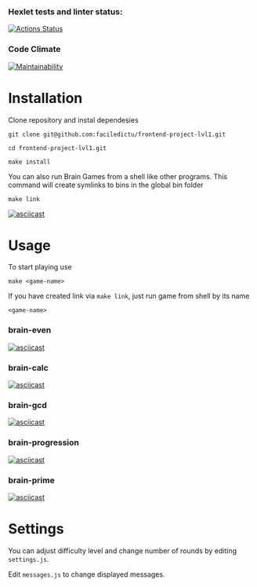 ### Hexlet tests and linter status:
[![Actions Status](https://github.com/faciledictu/frontend-project-lvl1/workflows/hexlet-check/badge.svg)](https://github.com/faciledictu/frontend-project-lvl1/actions)

### Code Climate
[![Maintainability](https://api.codeclimate.com/v1/badges/4d9a59dba2e77295783e/maintainability)](https://codeclimate.com/github/faciledictu/frontend-project-lvl1/maintainability)

# Installation
Clone repository and instal dependesies
```
git clone git@github.com:faciledictu/frontend-project-lvl1.git

cd frontend-project-lvl1.git

make install
```

You can also run Brain Games from a shell like other programs. This command will create symlinks to bins in the global bin folder
```
make link
```

[![asciicast](https://asciinema.org/a/500856.svg)](https://asciinema.org/a/500856)

# Usage

To start playing use
```
make <game-name>
```
If you have created link via `make link`, just run game from shell by its name
```
<game-name>
```

### brain-even
[![asciicast](https://asciinema.org/a/500864.svg)](https://asciinema.org/a/500864)

### brain-calc
[![asciicast](https://asciinema.org/a/501039.svg)](https://asciinema.org/a/501039)

### brain-gcd
[![asciicast](https://asciinema.org/a/501121.svg)](https://asciinema.org/a/501121)

### brain-progression
[![asciicast](https://asciinema.org/a/501139.svg)](https://asciinema.org/a/501139)

### brain-prime
[![asciicast](https://asciinema.org/a/501151.svg)](https://asciinema.org/a/501151)

# Settings
You can adjust difficulty level and change number of rounds by editing `settings.js`.

Edit `messages.js` to change displayed messages.